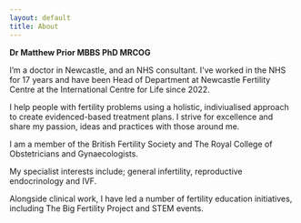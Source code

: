 ```yaml
---
layout: default
title: About
---
```


**Dr Matthew Prior MBBS PhD MRCOG**

I’m a doctor in Newcastle, and an NHS consultant. I've worked in the NHS for 17 years and have been Head of Department at Newcastle Fertility Centre at the International Centre for Life since 2022.

I help people with fertility problems using a holistic, indiviualised approach to create evidenced-based treatment plans. I strive for excellence and share my passion, ideas and practices with those around me.

I am a member of the British Fertility Society and The Royal College of Obstetricians and Gynaecologists.

My specialist interests include; general infertility, reproductive endocrinology and IVF.

Alongside clinical work, I have led a number of fertility education initiatives, including The Big Fertility Project and STEM events.